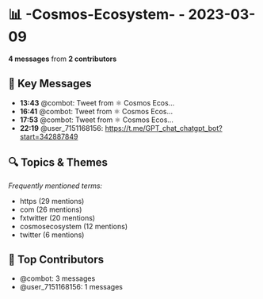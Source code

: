 # 📊 -Cosmos-Ecosystem- - 2023-03-09
**4 messages** from **2 contributors**

## 💬 Key Messages
- **13:43** @combot: [‌‌‌‌‎⁠](https://twitter.com/CosmosEcosystem/status/1633825756446072835)Tweet from ⚛️ Cosmos Ecos...
- **16:41** @combot: [‌‌‌‌‎⁠](https://twitter.com/CosmosEcosystem/status/1633870702993612800)Tweet from ⚛️ Cosmos Ecos...
- **17:53** @combot: [‌‌‌‌‎⁠](https://twitter.com/CosmosEcosystem/status/1633888653633093634)Tweet from ⚛️ Cosmos Ecos...
- **22:19** @user_7151168156: https://t.me/GPT_chat_chatgpt_bot?start=342887849

## 🔍 Topics & Themes
*Frequently mentioned terms:*
- https (29 mentions)
- com (26 mentions)
- fxtwitter (20 mentions)
- cosmosecosystem (12 mentions)
- twitter (6 mentions)

## 👥 Top Contributors
- @combot: 3 messages
- @user_7151168156: 1 messages